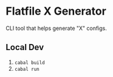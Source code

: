 # Flatfile X Generator

CLI tool that helps generate "X" configs.

## Local Dev

1. `cabal build`
2. `cabal run`
